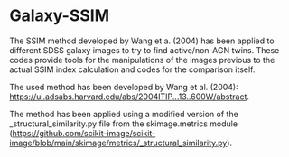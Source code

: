 # Galaxy-SSIM
The SSIM method developed by Wang et a. (2004) has been applied to different SDSS galaxy images to try to find active/non-AGN twins. These codes provide tools for the manipulations of the images previous to the actual SSIM index calculation and codes for the comparison itself.

 The used method has been developed by Wang et al. (2004): https://ui.adsabs.harvard.edu/abs/2004ITIP...13..600W/abstract.
 
 The method has been applied using a modified version of the _structural_similarity.py file from the skimage.metrics module (https://github.com/scikit-image/scikit-image/blob/main/skimage/metrics/_structural_similarity.py).
